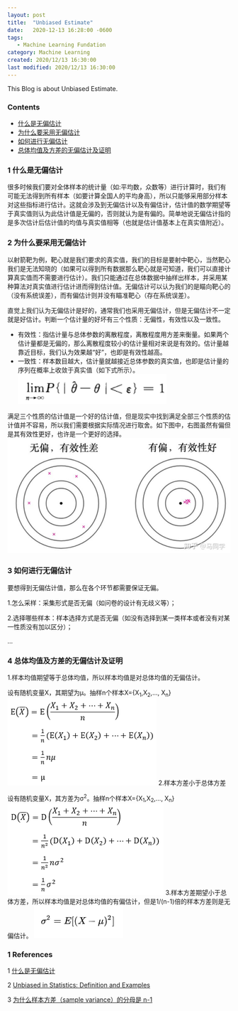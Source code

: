 ```yaml
---
layout: post
title:  "Unbiased Estimate"
date:   2020-12-13 16:28:00 -0600
tags:
   - Machine Learning Fundation
category: Machine Learning
created: 2020/12/13 16:30:00
last modified: 2020/12/13 16:30:00
---
```


This Blog is about Unbiased Estimate.

### Contents

- [什么是无偏估计](#a)
- [为什么要采用无偏估计](#b)
- [如何进行无偏估计](#c)
- [总体均值及方差的无偏估计及证明](#d)

<a name='a'></a>

### 1 什么是无偏估计
很多时候我们要对全体样本的统计量（如:平均数，众数等）进行计算时，我们有可能无法得到所有样本（如要计算全国人的平均身高），所以只能够采用部分样本对这些指标进行估计。这就会涉及到无偏估计以及有偏估计，估计值的数学期望等于真实值则认为此估计值是无偏的，否则就认为是有偏的。简单地说无偏估计指的是多次估计后估计值的均值与真实值相等（也就是估计值基本上在真实值附近）。

<a name='b'></a>

### 2 为什么要采用无偏估计

以射箭靶为例，靶心就是我们要求的真实值，我们的目标是要射中靶心，当然靶心我们是无法知晓的（如果可以得到所有数据那么靶心就是可知道，我们可以直接计算真实值而不需要进行估计）。我们只能通过在总体数据中抽样出样本，并采用某种算法对真实值进行估计进而得到估计值。无偏估计可以认为我们的是瞄向靶心的（没有系统误差），而有偏估计则并没有瞄准靶心（存在系统误差）。

直觉上我们认为无偏估计是好的，通常我们也采用无偏估计，但是无偏估计不一定就是好估计。判断一个估计量的好坏有三个性质：无偏性，有效性以及一致性。

- 有效性：指估计量与总体参数的离散程度，离散程度用方差来衡量。如果两个估计量都是无偏的，那么离散程度较小的估计量相对来说是有效的。估计量越靠近目标，我们认为效果越“好”，也即是有效性越高。
- 一致性：样本数目越大，估计量就越接近总体参数的真实值，也即是估计量的序列在概率上收敛于真实值（如下式所示）。
![1](/images/unbiased_estimate/unbiased_1.png)

满足三个性质的估计值是一个好的估计值，但是现实中找到满足全部三个性质的估计值并不容易，所以我们需要根据实际情况进行取舍。如下图中，右图虽然有偏但是其有效性更好，也许是一个更好的选择。
![2](/images/unbiased_estimate/unbiased_2.png)

<a name='c'></a>

### 3 如何进行无偏估计
要想得到无偏估计值，那么在各个环节都需要保证无偏。

1.怎么采样：采集形式是否无偏（如问卷的设计有无歧义等）；

2.选择哪些样本：样本选择方式是否无偏（如没有选择到某一类样本或者没有对某一性质没有加以区分）；

...

<a name='d'></a>

### 4 总体均值及方差的无偏估计及证明

1.样本均值期望等于总体均值，所以样本均值是对总体均值的无偏估计。

设有随机变量X，其期望为μ。抽样n个样本X={X<sub>1</sub>,X<sub>2</sub>,..., X<sub>n</sub>}
![3](/images/unbiased_estimate/unbiased_3.png)
2.样本方差小于总体方差

设有随机变量X，其方差为σ<sup>2</sup>。抽样n个样本X={X<sub>1</sub>,X<sub>2</sub>,..., X<sub>n</sub>}
![4](/images/unbiased_estimate/unbiased_4.png)
3.样本方差期望小于总体方差，所以样本均值是对总体均值的有偏估计，但是1/(n-1)倍的样本方差则是无偏估计。
![5](/images/unbiased_estimate/unbiased_5.png)



### 1 References
1 [什么是无偏估计](https://www.zhihu.com/search?q=%E6%97%A0%E5%81%8F%E4%BC%B0%E8%AE%A1&utm_content=search_suggestion&type=content)

2 [Unbiased in Statistics: Definition and Examples](https://www.statisticshowto.com/unbiased/)

3 [为什么样本方差（sample variance）的分母是 n-1](https://www.zhihu.com/question/20099757)
